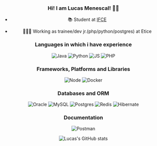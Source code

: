<center>

### Hi! I am Lucas Menescal!  👋🤖
 - 📚 Student at [IFCE](https://ifce.edu.br/)

 - 🧑🏻‍💻 Working as trainee/dev jr.(php/python/postgres) at Etice


### Languages in which i have experience
![Java](https://img.shields.io/badge/Java-ED8B00?style=flat&logo=java&logoColor=white) ![Python](https://img.shields.io/badge/Python-14354C?style=flat&logo=python&logoColor=white) ![JS](https://img.shields.io/badge/JavaScript-323330?style=flat&logo=javascript&logoColor=F7DF1E) ![PHP](https://img.shields.io/badge/PHP-777BB4?style=flat&logo=php&logoColor=white)


### Frameworks, Platforms and Libraries
![Node](https://img.shields.io/badge/Node.js-43853D?style=flat&logo=node.js&logoColor=white) ![Docker](https://img.shields.io/badge/docker-%230db7ed.svg?style=flat&logo=docker&logoColor=white) 

### Databases and ORM
![Oracle](https://img.shields.io/badge/Oracle-F80000?style=flat&logo=oracle&logoColor=white) ![MySQL](https://img.shields.io/badge/MySQL-005C84?style=flat&logo=mysql&logoColor=white) ![Postgres](https://img.shields.io/badge/postgres-%23316192.svg?style=flat&logo=postgresql&logoColor=white) ![Redis](https://img.shields.io/badge/redis-%23DD0031.svg?style=flat&logo=redis&logoColor=white) ![Hibernate](https://img.shields.io/badge/Hibernate-59666C?style=flat&logo=Hibernate&logoColor=white)

### Documentation 
![Postman](https://img.shields.io/badge/Postman-FF6C37?style=flat&logo=postman&logoColor=white)





![Lucas's GitHub stats](https://github-readme-stats.vercel.app/api?username=lucasmenescal&show_icons=true)

</center>
